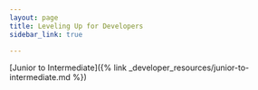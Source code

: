 ```yaml
---
layout: page
title: Leveling Up for Developers
sidebar_link: true

---
```


[Junior to Intermediate]({% link _developer_resources/junior-to-intermediate.md %})
